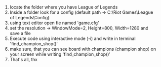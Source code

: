 1. locate the folder where you have League of Legends
2. Inside a folder look for a config (default path -> C:\Riot Games\League of Legends\Config\)
3. using text editor open fie named 'game.cfg' 
4. set the resolution -> WindowMode=2, Height=800, Width=1280 and save a file
5. Execute code using interactive mode (-i) and write in terminal 'find_champion_shop()'
6. make sure, that you can see board with champions (champion shop) on your screen while writing 'find_champion_shop()'
7. That's all, thx
